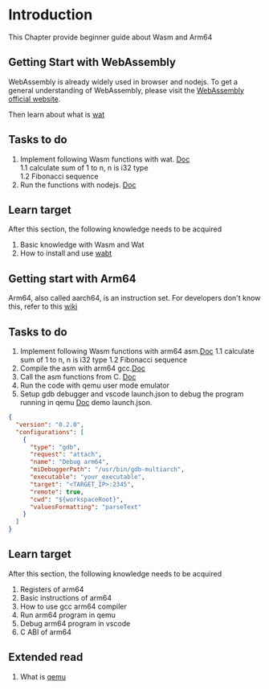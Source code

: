 # Introduction

This Chapter provide beginner guide about Wasm and Arm64

## Getting Start with WebAssembly

WebAssembly is already widely used in browser and nodejs.
To get a general understanding of WebAssembly, please visit the [WebAssembly official website](https://webassembly.org/).

Then learn about what is [wat](https://developer.mozilla.org/en-US/docs/WebAssembly/Understanding_the_text_format)

## Tasks to do

1. Implement following Wasm functions with wat. [Doc](https://developer.mozilla.org/en-US/docs/WebAssembly/Text_format_to_Wasm)<br/>
   1.1 calculate sum of 1 to n, n is i32 type<br/>
   1.2 Fibonacci sequence<br/>
2. Run the functions with nodejs. [Doc](https://nodejs.org/en/learn/getting-started/nodejs-with-webassembly)

## Learn target

After this section, the following knowledge needs to be acquired

1. Basic knowledge with Wasm and Wat
2. How to install and use [wabt](https://github.com/webassembly/wabt)

## Getting start with Arm64

Arm64, also called aarch64, is an instruction set. For developers don't know this, refer to this [wiki](https://en.wikipedia.org/wiki/AArch64)

## Tasks to do

1. Implement following Wasm functions with arm64 asm.[Doc](https://book.hacktricks.xyz/macos-hardening/macos-security-and-privilege-escalation/macos-apps-inspecting-debugging-and-fuzzing/arm64-basic-assembly)
   1.1 calculate sum of 1 to n, n is i32 type
   1.2 Fibonacci sequence
2. Compile the asm with arm64 gcc.[Doc](https://azeria-labs.com/arm-on-x86-qemu-user/)
3. Call the asm functions from C. [Doc](https://learn.microsoft.com/en-us/cpp/build/arm64-windows-abi-conventions?view=msvc-170)
4. Run the code with qemu user mode emulator
5. Setup gdb debugger and vscode launch.json to debug the program running in qemu [Doc](https://code.visualstudio.com/docs/cpp/launch-json-reference)
   demo launch.json.

```json
{
  "version": "0.2.0",
  "configurations": [
    {
      "type": "gdb",
      "request": "attach",
      "name": "Debug arm64",
      "miDebuggerPath": "/usr/bin/gdb-multiarch",
      "executable": "your_executable",
      "target": "<TARGET_IP>:2345",
      "remote": true,
      "cwd": "${workspaceRoot}",
      "valuesFormatting": "parseText"
    }
  ]
}
```

## Learn target

After this section, the following knowledge needs to be acquired

1. Registers of arm64
2. Basic instructions of arm64
3. How to use gcc arm64 compiler
4. Run arm64 program in qemu
5. Debug arm64 program in vscode
6. C ABI of arm64

## Extended read

1. What is [qemu](https://medium.com/@cds.chamath/whats-qemu-c47c2d0297d3)
